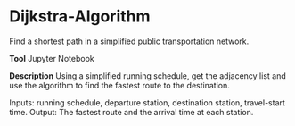 # Dijkstra-Algorithm
Find a shortest path in a simplified public transportation network.

**Tool**
Jupyter Notebook

**Description**
Using a simplified running schedule, get the adjacency list and use the algorithm to find the fastest route to the destination.

Inputs: running schedule, departure station, destination station, travel-start time.
Output: The fastest route and the arrival time at each station.

